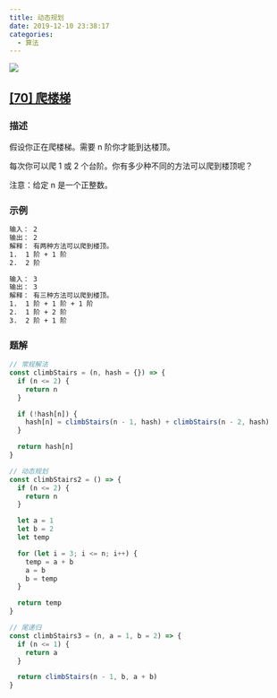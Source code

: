 ```yaml
---
title: 动态规划
date: 2019-12-10 23:38:17
categories:
  - 算法
---
```


![](https://static.skynian.cn/20191211222151.png)

## [[70] 爬楼梯](https://leetcode-cn.com/problems/climbing-stairs/description/)

### 描述

假设你正在爬楼梯。需要 n 阶你才能到达楼顶。

每次你可以爬 1 或 2 个台阶。你有多少种不同的方法可以爬到楼顶呢？

注意：给定 n 是一个正整数。

### 示例

```bash
输入： 2
输出： 2
解释： 有两种方法可以爬到楼顶。
1.  1 阶 + 1 阶
2.  2 阶
```

```bash
输入： 3
输出： 3
解释： 有三种方法可以爬到楼顶。
1.  1 阶 + 1 阶 + 1 阶
2.  1 阶 + 2 阶
3.  2 阶 + 1 阶
```

### 题解

```js
// 常规解法
const climbStairs = (n, hash = {}) => {
  if (n <= 2) {
    return n
  }

  if (!hash[n]) {
    hash[n] = climbStairs(n - 1, hash) + climbStairs(n - 2, hash)
  }

  return hash[n]
}

// 动态规划
const climbStairs2 = () => {
  if (n <= 2) {
    return n
  }

  let a = 1
  let b = 2
  let temp

  for (let i = 3; i <= n; i++) {
    temp = a + b
    a = b
    b = temp
  }

  return temp
}

// 尾递归
const climbStairs3 = (n, a = 1, b = 2) => {
  if (n <= 1) {
    return a
  }

  return climbStairs(n - 1, b, a + b)
}
```
